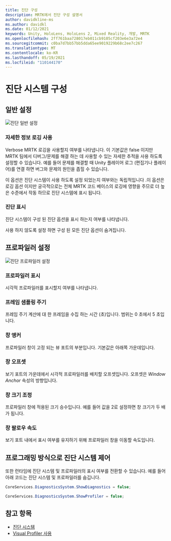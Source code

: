```yaml
---
title: 진단 구성
description: MRTK에서 진단 구성 설명서
author: davidkline-ms
ms.author: davidkl
ms.date: 01/12/2021
keywords: Unity, HoloLens, HoloLens 2, Mixed Reality, 개발, MRTK
ms.openlocfilehash: 2ff761baa728017eb011cb9105cf203e6e3a72e4
ms.sourcegitcommit: c0ba7d7bb57bb5dda65ee9019229b68c2ee7c267
ms.translationtype: MT
ms.contentlocale: ko-KR
ms.lasthandoff: 05/19/2021
ms.locfileid: "110144170"
---
```

# <a name="configuring-the-diagnostics-system"></a>진단 시스템 구성

## <a name="general-settings"></a>일반 설정

![진단 일반 설정](../images/diagnostics/DiagnosticsGeneralSettings.png)

### <a name="enable-verbose-logging"></a>자세한 정보 로깅 사용

Verbose MRTK 로깅을 사용할지 여부를 나타냅니다. 이 기본값은 false 이지만 MRTK 팀에서 디버그/문제를 해결 하는 데 사용할 수 있는 자세한 추적을 사용 하도록 설정할 수 있습니다. 예를 들어 문제를 해결할 때 Unity 플레이어 로그 (편집기나 플레이어)를 연결 하면 버그와 문제의 원인을 좁힐 수 있습니다.

이 옵션은 진단 시스템이 사용 하도록 설정 되었는지 여부와는 독립적입니다 .이 옵션은 로깅 옵션 이지만 궁극적으로는 전체 MRTK 코드 베이스의 로깅에 영향을 주므로 더 높은 수준에서 작동 하므로 진단 시스템에 표시 됩니다.

### <a name="show-diagnostics"></a>진단 표시

진단 시스템이 구성 된 진단 옵션을 표시 하는지 여부를 나타냅니다.

사용 하지 않도록 설정 하면 구성 된 모든 진단 옵션이 숨겨집니다.

## <a name="profiler-settings"></a>프로파일러 설정

![진단 프로파일러 설정](../images/diagnostics/DiagnosticsProfilerSettings.png)

### <a name="show-profiler"></a>프로파일러 표시

시각적 프로파일러를 표시할지 여부를 나타냅니다.

### <a name="frame-sample-rate"></a>프레임 샘플링 주기

프레임 주기 계산에 대 한 프레임을 수집 하는 시간 (초)입니다. 범위는 0 초에서 5 초입니다.

### <a name="window-anchor"></a>창 앵커

프로파일러 창이 고정 되는 뷰 포트의 부분입니다. 기본값은 아래쪽 가운데입니다.

### <a name="window-offset"></a>창 오프셋

보기 포트의 가운데에서 시각적 프로파일러를 배치할 오프셋입니다. 오프셋은 *Window Anchor* 속성의 방향입니다.

### <a name="window-scale"></a>창 크기 조정

프로파일러 창에 적용된 크기 승수입니다. 예를 들어 값을 2로 설정하면 창 크기가 두 배가 됩니다.

### <a name="window-follow-speed"></a>창 팔로우 속도

보기 포트 내에서 표시 여부를 유지하기 위해 프로파일러 창을 이동할 속도입니다.

## <a name="programmatically-controlling-the-diagnostics-system"></a>프로그래밍 방식으로 진단 시스템 제어

또한 런타임에 진단 시스템 및 프로파일러의 표시 여부를 전환할 수 있습니다. 예를 들어 아래 코드는 진단 시스템 및 프로파일러를 숨깁니다.

```c#
CoreServices.DiagnosticsSystem.ShowDiagnostics = false;

CoreServices.DiagnosticsSystem.ShowProfiler = false;
```

## <a name="see-also"></a>참고 항목

- [진단 시스템](diagnostics-system-getting-started.md)
- [Visual Profiler 사용](using-visual-profiler.md)
